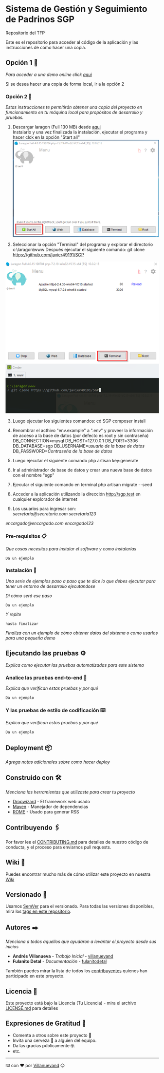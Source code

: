 # Sistema de Gestión y Seguimiento de Padrinos SGP
Repositorio del TFP

Este es el repositorio para acceder al código de la aplicación y las instrucciones de cómo hacer una copia.

## Opción 1 🚀

_Para acceder a una *demo* online click [aqui](https://tfgsgp.000webhostapp.com/ "aqui")_

Si se desea hacer una copia de forma local, ir a la opción 2


### Opción 2 🚀

_Estas instrucciones te permitirán obtener una copia del proyecto en funcionamiento en tu máquina local para propósitos de desarrollo y pruebas._

1. Descargar laragon (Full 130 MB) desde [aqui](https://laragon.org/download/ "aqui")  
Instalarlo y una vez finalizada la instalación, ejecutar el programa y hacer clck en la opción "Start all"  
![Con titulo](images/start_all.png "Start all")

2. Seleccionar la opción "Terminal" del programa y explorar el directorio c:\laragon\www 
Después ejecutar el siguiente comando:
git clone https://github.com/javier49191/SGP  

![Con titulo](images/terminal.png "Start all")  
![Con titulo](images/git_clone.png "Start all")  

3. Luego ejecutar los siguientes comandos:
cd SGP
composer install

4. Renombrar el acthivo "env.example" a ".env" y proveer la información de acceso a la base de datos (por defecto es root y sin contraseña)
DB_CONNECTION=mysql
DB_HOST=127.0.0.1
DB_PORT=3306
DB_DATABASE=sgp
DB_USERNAME=_usuario de la base de datos_
DB_PASSWORD=_Contraseña de la base de datos_

5. Luego ejecutar el siguiente comando
php artisan key:generate

6. Ir al administrador de base de datos y crear una nueva base de datos con el nombre "sgp"

7. Ejecutar el siguiente comando en terminal
php artisan migrate --seed

8. Acceder a la aplicación utilizando la dirección http://sgp.test en cualquier explorador de internet

9. Los usuarios para ingresar son:  
_secretaria@secretaria.com_
_secretaria123_

_encargado@encargado.com_
_encargado123_


### Pre-requisitos 📋

_Que cosas necesitas para instalar el software y como instalarlas_

```
Da un ejemplo
```

### Instalación 🔧

_Una serie de ejemplos paso a paso que te dice lo que debes ejecutar para tener un entorno de desarrollo ejecutandose_

_Dí cómo será ese paso_

```
Da un ejemplo
```

_Y repite_

```
hasta finalizar
```

_Finaliza con un ejemplo de cómo obtener datos del sistema o como usarlos para una pequeña demo_

## Ejecutando las pruebas ⚙️

_Explica como ejecutar las pruebas automatizadas para este sistema_

### Analice las pruebas end-to-end 🔩

_Explica que verifican estas pruebas y por qué_

```
Da un ejemplo
```

### Y las pruebas de estilo de codificación ⌨️

_Explica que verifican estas pruebas y por qué_

```
Da un ejemplo
```

## Deployment 📦

_Agrega notas adicionales sobre como hacer deploy_

## Construido con 🛠️

_Menciona las herramientas que utilizaste para crear tu proyecto_

* [Dropwizard](http://www.dropwizard.io/1.0.2/docs/) - El framework web usado
* [Maven](https://maven.apache.org/) - Manejador de dependencias
* [ROME](https://rometools.github.io/rome/) - Usado para generar RSS

## Contribuyendo 🖇️

Por favor lee el [CONTRIBUTING.md](https://gist.github.com/villanuevand/xxxxxx) para detalles de nuestro código de conducta, y el proceso para enviarnos pull requests.

## Wiki 📖

Puedes encontrar mucho más de cómo utilizar este proyecto en nuestra [Wiki](https://github.com/tu/proyecto/wiki)

## Versionado 📌

Usamos [SemVer](http://semver.org/) para el versionado. Para todas las versiones disponibles, mira los [tags en este repositorio](https://github.com/tu/proyecto/tags).

## Autores ✒️

_Menciona a todos aquellos que ayudaron a levantar el proyecto desde sus inicios_

* **Andrés Villanueva** - *Trabajo Inicial* - [villanuevand](https://github.com/villanuevand)
* **Fulanito Detal** - *Documentación* - [fulanitodetal](#fulanito-de-tal)

También puedes mirar la lista de todos los [contribuyentes](https://github.com/your/project/contributors) quíenes han participado en este proyecto. 

## Licencia 📄

Este proyecto está bajo la Licencia (Tu Licencia) - mira el archivo [LICENSE.md](LICENSE.md) para detalles

## Expresiones de Gratitud 🎁

* Comenta a otros sobre este proyecto 📢
* Invita una cerveza 🍺 a alguien del equipo. 
* Da las gracias públicamente 🤓.
* etc.



---
⌨️ con ❤️ por [Villanuevand](https://github.com/Villanuevand) 😊

